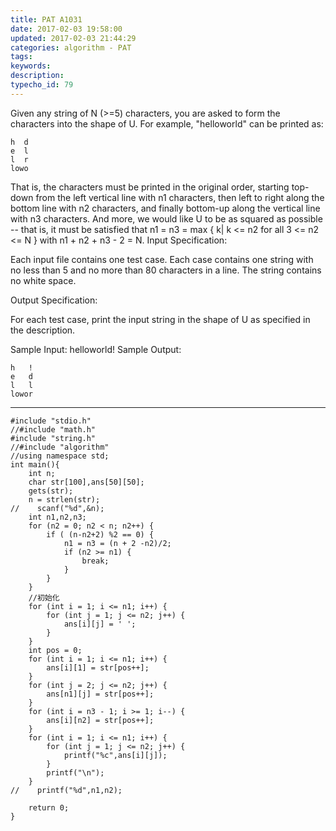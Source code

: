 ```yaml
---
title: PAT A1031
date: 2017-02-03 19:58:00
updated: 2017-02-03 21:44:29
categories: algorithm - PAT
tags: 
keywords:
description:
typecho_id: 79
---
```


Given any string of N (>=5) characters, you are asked to form the characters into the shape of U. For example, "helloworld" can be printed as:

    h  d
    e  l
    l  r
    lowo

That is, the characters must be printed in the original order, starting top-down from the left vertical line with n1 characters, then left to right along the bottom line with n2 characters, and finally bottom-up along the vertical line with n3 characters. And more, we would like U to be as squared as possible -- that is, it must be satisfied that n1 = n3 = max { k| k <= n2 for all 3 <= n2 <= N } with n1 + n2 + n3 - 2 = N.
Input Specification:

Each input file contains one test case. Each case contains one string with no less than 5 and no more than 80 characters in a line. The string contains no white space.

Output Specification:

For each test case, print the input string in the shape of U as specified in the description.

Sample Input:
helloworld!
Sample Output:

    h   !
    e   d
    l   l
    lowor
----------------------
    #include "stdio.h"
    //#include "math.h"
    #include "string.h"
    //#include "algorithm"
    //using namespace std;
    int main(){
        int n;
        char str[100],ans[50][50];
        gets(str);
        n = strlen(str);
    //    scanf("%d",&n);
        int n1,n2,n3;
        for (n2 = 0; n2 < n; n2++) {
            if ( (n-n2+2) %2 == 0) {
                n1 = n3 = (n + 2 -n2)/2;
                if (n2 >= n1) {
                    break;
                }
            }
        }
        //初始化
        for (int i = 1; i <= n1; i++) {
            for (int j = 1; j <= n2; j++) {
                ans[i][j] = ' ';
            }
        }
        int pos = 0;
        for (int i = 1; i <= n1; i++) {
            ans[i][1] = str[pos++];
        }
        for (int j = 2; j <= n2; j++) {
            ans[n1][j] = str[pos++];
        }
        for (int i = n3 - 1; i >= 1; i--) {
            ans[i][n2] = str[pos++];
        }
        for (int i = 1; i <= n1; i++) {
            for (int j = 1; j <= n2; j++) {
                printf("%c",ans[i][j]);
            }
            printf("\n");
        }
    //    printf("%d",n1,n2);
        
        return 0;
    }

